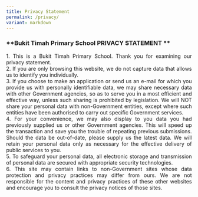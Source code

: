 ```yaml
---
title: Privacy Statement
permalink: /privacy/
variant: markdown
---
```

### **Bukit Timah Primary School PRIVACY STATEMENT **
<p align="justify">
1. This is a Bukit Timah Primary School. Thank you for examining our privacy statement. <br>
2. If you are only browsing this website, we do not capture data that allows us to identify you individually. <br>
3. If you choose to make an application or send us an e-mail for which you provide us with personally identifiable data, we may share necessary data with other Government agencies, so as to serve you in a most efficient and effective way, unless such sharing is prohibited by legislation. We will NOT share your personal data with non-Government entities, except where such entities have been authorised to carry out specific Government services. <br>
4. For your convenience, we may also display to you data you had previously supplied us or other Government agencies. This will speed up the transaction and save you the trouble of repeating previous submissions. Should the data be out-of-date, please supply us the latest data. We will retain your personal data only as necessary for the effective delivery of public services to you. <br>
5. To safeguard your personal data, all electronic storage and transmission of personal data are secured with appropriate security technologies. <br>
6. This site may contain links to non-Government sites whose data protection and privacy practices may differ from ours. We are not responsible for the content and privacy practices of these other websites and encourage you to consult the privacy notices of those sites. 
</p>